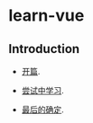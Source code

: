 # learn-vue

## Introduction

- [开篇](./2019-01-03).

- [尝试中学习](./2019-01-04).

- [最后的确定](./2019-01-05).